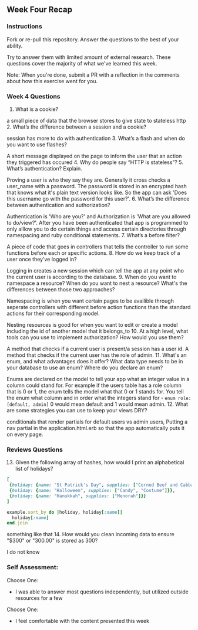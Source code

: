 ## Week Four Recap

### Instructions
Fork or re-pull this repository. Answer the questions to the best of your ability.

Try to answer them with limited amount of external research. These questions cover the majority of what we've learned this week.

Note: When you're done, submit a PR with a reflection in the comments about how this exercise went for you.

### Week 4 Questions

1. What is a cookie?

  a small piece of data that the browser stores to give state to stateless http
2. What’s the difference between a session and a cookie?

  session has more to do with authentication 
3. What’s a flash and when do you want to use flashes?

  A short message displayed on the page to inform the user that an action they triggered has occured
4. Why do people say “HTTP is stateless”?
5. What’s authentication? Explain.

  Proving a user is who they say they are. Generally it cross checks a user_name with a password. The password is stored in an encrypted hash that knows what it's plain text version looks like. So the app can ask 'Does this username go with the password for this user?'.
6. What’s the difference between authentication and authorization?

  Authentication is 'Who are you?' and Authorization is 'What are you allowed to do/view?'. After you have been authenticated that app is programmed to only alllow you to do certain things and access certain directories through namespacing and ruby conditional statements.
7. What’s a before filter?

  A piece of code that goes in controllers that tells the controller to run some functions before each or specific actions.
8. How do we keep track of a user once they’ve logged in?

  Logging in creates a new session which can tell the app at any point who the current user is according to the database.
9. When do you want to namespace a resource? When do you want to nest a resource? What's the differences between those two approaches?

  Namespacing is when you want certain pages to be availible through seperate controllers with different before action functions than the standard actions for their corresponding model.

  Nesting resources is good for when you want to edit or create a model including the id of another model that it belongs_to
10. At a high level, what tools can you use to implement authorization? How would you use them?

  A method that checks if a current user is present/a session has a user id. A method that checks if the current user has the role of admin.
11. What's an enum, and what advantages does it offer? What data type needs to be in your database to use an enum? Where do you declare an enum?

  Enums are declared on the model to tell your app what an integer value in a column could stand for. For example if the users table has a role column that is 0 or 1, the enum tells the model what that 0 or 1 stands for. You tell the enum what column and in order what the integers stand for - `enum role: [default, admin]` 0 would mean default and 1 would mean admin.
12. What are some strategies you can use to keep your views DRY?

  conditionals that render partials for default users vs admin users, Putting a nav partial in the application.html.erb so that the app automatically puts it on every page. 


### Reviews Questions 
13. Given the following array of hashes, how would I print an alphabetical list of holidays?
```ruby
[
 {holiday: {name: "St Patrick's Day", supplies: ["Corned Beef and Cabbage"]}},
 {holiday: {name: "Halloween", supplies: ["Candy", "Costume"]}},
 {holiday: {name: "Hanukkah", supplies: ["Menorah"]}}
]
```  

  ```ruby
  example.sort_by do |holiday, holiday[:name]|
    holiday[:name]
  end.join
  ```
  something like that
14. How would you clean incoming data to ensure "$300" or "300.00" is stored as 300? 

  I do not know

### Self Assessment:
Choose One:
* I was able to answer most questions independently, but utilized outside resources for a few

Choose One:
* I feel comfortable with the content presented this week

